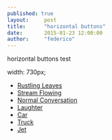 ```yaml
---
published: true
layout:     post
title:      "horizontal buttons"
date:       2015-01-23 12:00:00
author:     "federico"
---
```


<p>horizontal buttons test</p>  
<p>width: 730px;</p>  


<div class="sound-feature">

<ul id="horizontal-s" class="sound-button-list">
	<li><a id="b00" class="sound-button" href="#">Rustling Leaves</a></li>
	<li><a id="b01" class="sound-button" href="#">Stream Flowing</a></li>
	<li><a id="b02" class="sound-button" href="#">Normal Conversation</a></li>
	<li><a id="b03" class="sound-button" href="#">Laughter</a></li>
	<li><a id="b04" class="sound-button" href="#">Car</a></li>
	<li><a id="b05" class="sound-button" href="#">Truck</a></li>
	<li><a id="b06" class="sound-button" href="#">Jet</a></li>
</ul>
    
</div>
